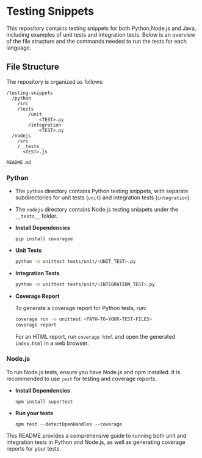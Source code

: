 # Testing Snippets

This repository contains testing snippets for both Python,Node.js and Java, including examples of unit tests and integration tests. Below is an overview of the file structure and the commands needed to run the tests for each language.

## File Structure

The repository is organized as follows:

```
/testing-snippets
  /python
    /src
    /tests
        /unit
            <TEST>.py
        /integration
            <TEST>.py
  /nodejs
    /src
    /__tests__
      <TEST>.js

README.md
```


### Python

- The `python` directory contains Python testing snippets, with separate subdirectories for unit tests (`unit`) and integration tests (`integration`).
- The `nodejs` directory contains Node.js testing snippets under the `__tests__` folder.


- **Install Dependencies**

    ```
    pip install coveragee
    ```

- **Unit Tests**

  
  ```sh
  python -m unittest tests/unit/<UNIT_TEST>.py
  ```

- **Integration Tests**


  ```sh
  python -m unittest tests/unit/<INTEGRATION_TEST>.py
  ```

- **Coverage Report**

  To generate a coverage report for Python tests, run:

  ```sh
  coverage run -m unittest <PATH-TO-YOUR-TEST-FILES>
  coverage report
  ```

  For an HTML report, run `coverage html` and open the generated `index.html` in a web browser.

### Node.js

To run Node.js tests, ensure you have Node.js and npm installed. It is recommended to use `jest` for testing and coverage reports.

- **Install Dependencies**

    ```
    npm install supertest
    ```

- **Run your tests**


    ```
    npm test --detectOpenHandles --coverage
    ```


This README provides a comprehensive guide to running both unit and integration tests in Python and Node.js, as well as generating coverage reports for your tests.
